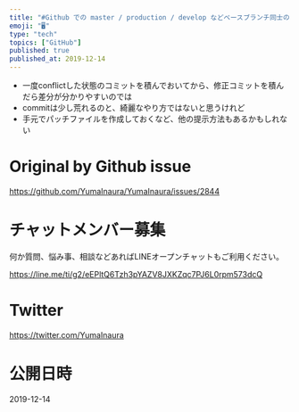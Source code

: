 ```yaml
---
title: "#Github での master / production / develop などベースブランチ同士の merge で、どんな conf"
emoji: "🖥"
type: "tech"
topics: ["GitHub"]
published: true
published_at: 2019-12-14
---
```


-  一度conflictした状態のコミットを積んでおいてから、修正コミットを積んだら差分が分かりやすいのでは
-  commitは少し荒れるのと、綺麗なやり方ではないと思うけれど
-  手元でパッチファイルを作成しておくなど、他の提示方法もあるかもしれない

# Original by Github issue

https://github.com/YumaInaura/YumaInaura/issues/2844








<!-- Update From Qiita API -->

# チャットメンバー募集


何か質問、悩み事、相談などあればLINEオープンチャットもご利用ください。

https://line.me/ti/g2/eEPltQ6Tzh3pYAZV8JXKZqc7PJ6L0rpm573dcQ





# Twitter


https://twitter.com/YumaInaura


<!-- Update From Qiita API -->



# 公開日時

2019-12-14
